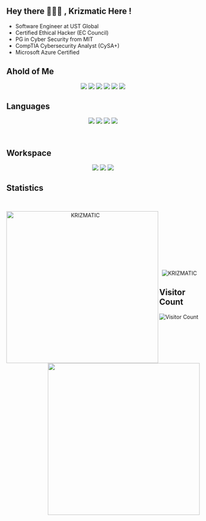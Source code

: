 ## Hey there 🥳👨‍💻 , Krizmatic Here !
* Software Engineer at UST Global
* Certified Ethical Hacker (EC Council)
* PG in Cyber Security from MIT
* CompTIA Cybersecurity Analyst (CySA+)
* Microsoft Azure Certified

## Ahold of Me
<p align="center">
<a href="http://instagram.com/krizmatic10"><img src="https://img.icons8.com/color/60/000000/instagram-new--v1.png"/></a>
<a href="https://www.facebook.com/nanthu98"><img src="https://img.icons8.com/fluency/60/000000/facebook-new.png"/></a>
<a href="https://twitter.com/nanthu98?t=x_BOU1DRm90w6xwEPwJmww&s=09"><img src="https://img.icons8.com/color/60/000000/twitter--v1.png"/></a>
<a href="https://www.linkedin.com/in/nanthu98"><img src="https://img.icons8.com/external-justicon-flat-justicon/60/000000/external-linkedin-social-media-justicon-flat-justicon.png"/></a>
<a href="https://wa.me/+919847599460"><img src="https://img.icons8.com/color/60/000000/whatsapp--v4.png"/></a>
<a href="https://www.discordapp.com/users/Krizmatic#1000"><img src="https://img.icons8.com/color/60/000000/discord-logo.png"/></a>
</p>

## Languages
<p align="center">
<img src="https://img.icons8.com/ios-filled/80/000000/db-2--v2.png"/>
<img src="https://img.icons8.com/color/80/000000/c-programming.png"/>
<img src="https://img.icons8.com/color/80/000000/java-coffee-cup-logo--v2.png"/>
<img src="https://img.icons8.com/dusk/80/000000/python.png"/>
</p>
<br/>

## Workspace
<p align="center">
<img src="https://img.icons8.com/ios/80/000000/burp-suite.png"/>
<img src="https://img.icons8.com/color/80/000000/visual-studio-code-2019.png"/>
<img src="https://img.icons8.com/fluency/80/000000/azure-1.png"/>
</p>

## Statistics

<br>
<p align=center>
  <div align=center>
    <img align="left" width=396 src="https://github-readme-streak-stats.herokuapp.com/?user=krizmatic&theme=react&hide_border=true&bg_color=00ff00" alt="KRIZMATIC" />
    <img align="right" width=396 src="https://github-readme-stats.vercel.app/api?username=krizmatic&show_icons=true&count_private=true&theme=react&border_color=00ff99&hide_border=true&count_private=true&show_icons=false" />
  </div>
  <br><br><br><br><br><br><br><br><br>
  <div align=center>
    <img align="center" src="https://github-readme-stats.vercel.app/api/top-langs?username=krizmatic&show_icons=true&count_private=true&langs_count=10&hide=ruby&locale=en&layout=compact&hide_border=true&theme=react" alt="KRIZMATIC" />
	</div>
	</p>


## Visitor Count
![Visitor Count](https://profile-counter.glitch.me/{krizmatic}/count.svg)







